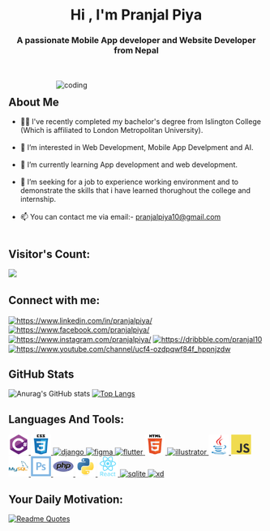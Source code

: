 
<h1 align="center">Hi <img alt='' width= 40 src='https://raw.githubusercontent.com/nixin72/nixin72/master/wave.gif'>, I'm Pranjal Piya</h1>
<h3 align="center">A passionate Mobile App developer and Website Developer from Nepal</h3>
<br><br>
<img align="right" alt="coding" width="410" src="https://camo.githubusercontent.com/c1dcb74cc1c1835b1d716f5051499a2814c683c806b15f04b0eba492863703e9/68747470733a2f2f63646e2e6472696262626c652e636f6d2f75736572732f3733303730332f73637265656e73686f74732f363538313234332f6176656e746f2e676966">


## About Me
- :man_student: I've recently completed my bachelor's degree from Islington College (Which is affiliated to London Metropolitan University).<br><br>
- 👀 I’m interested in Web Development, Mobile App Develpment and AI.<br><br>
- 🌱 I’m currently learning App development and web development.<br><br>
- 💞️ I’m seeking for a job to experience working environment and to demonstrate the skills that i have learned thorughout the college and internship.<br><br>
- 📫 You can contact me via email:- pranjalpiya10@gmail.com <br><br>

## Visitor's Count:
![](https://komarev.com/ghpvc/?username=PranjalPiya&style=for-the-badge&color=blue)

## Connect with me:
<p align="left">
<a href="https://linkedin.com/in/https://www.linkedin.com/in/pranjalpiya/" target="blank"><img align="center" src="https://raw.githubusercontent.com/rahuldkjain/github-profile-readme-generator/master/src/images/icons/Social/linked-in-alt.svg" alt="https://www.linkedin.com/in/pranjalpiya/" height="30" width="40" /></a>
<a href="https://fb.com/https://www.facebook.com/pranjalpiya/" target="blank"><img align="center" src="https://raw.githubusercontent.com/rahuldkjain/github-profile-readme-generator/master/src/images/icons/Social/facebook.svg" alt="https://www.facebook.com/pranjalpiya/" height="30" width="40" /></a>
<a href="https://instagram.com/https://www.instagram.com/pranjalpiya/" target="blank"><img align="center" src="https://raw.githubusercontent.com/rahuldkjain/github-profile-readme-generator/master/src/images/icons/Social/instagram.svg" alt="https://www.instagram.com/pranjalpiya/" height="30" width="40" /></a>
<a href="https://dribbble.com/https://dribbble.com/pranjal10" target="blank"><img align="center" src="https://raw.githubusercontent.com/rahuldkjain/github-profile-readme-generator/master/src/images/icons/Social/dribbble.svg" alt="https://dribbble.com/pranjal10" height="30" width="40" /></a>
<a href="https://www.youtube.com/c/https://www.youtube.com/channel/ucf4-ozdpqwf84f_hppnjzdw" target="blank"><img align="center" src="https://raw.githubusercontent.com/rahuldkjain/github-profile-readme-generator/master/src/images/icons/Social/youtube.svg" alt="https://www.youtube.com/channel/ucf4-ozdpqwf84f_hppnjzdw" height="30" width="40" /></a>
</p>

## GitHub Stats
![Anurag's GitHub stats](https://github-readme-stats.vercel.app/api?username=PranjalPiya&show_icons=true&theme=moltack&count_private=true&include_all_commits=false&hide=contribs)  [![Top Langs](https://github-readme-stats.vercel.app/api/top-langs/?username=PranjalPiya&layout=compact&langs_count=20)](https://github.com/anuraghazra/github-readme-stats)

## Languages And Tools:

<p align="left"> <a href="https://www.w3schools.com/cs/" target="_blank" rel="noreferrer"> <img src="https://raw.githubusercontent.com/devicons/devicon/master/icons/csharp/csharp-original.svg" alt="csharp" width="40" height="40"/> </a> <a href="https://www.w3schools.com/css/" target="_blank" rel="noreferrer"> <img src="https://raw.githubusercontent.com/devicons/devicon/master/icons/css3/css3-original-wordmark.svg" alt="css3" width="40" height="40"/> </a> <a href="https://www.djangoproject.com/" target="_blank" rel="noreferrer"> <img src="https://cdn.worldvectorlogo.com/logos/django.svg" alt="django" width="40" height="40"/> </a> <a href="https://www.figma.com/" target="_blank" rel="noreferrer"> <img src="https://www.vectorlogo.zone/logos/figma/figma-icon.svg" alt="figma" width="40" height="40"/> </a> <a href="https://flutter.dev" target="_blank" rel="noreferrer"> <img src="https://www.vectorlogo.zone/logos/flutterio/flutterio-icon.svg" alt="flutter" width="40" height="40"/> </a> <a href="https://www.w3.org/html/" target="_blank" rel="noreferrer"> <img src="https://raw.githubusercontent.com/devicons/devicon/master/icons/html5/html5-original-wordmark.svg" alt="html5" width="40" height="40"/> </a> <a href="https://www.adobe.com/in/products/illustrator.html" target="_blank" rel="noreferrer"> <img src="https://www.vectorlogo.zone/logos/adobe_illustrator/adobe_illustrator-icon.svg" alt="illustrator" width="40" height="40"/> </a> <a href="https://www.java.com" target="_blank" rel="noreferrer"> <img src="https://raw.githubusercontent.com/devicons/devicon/master/icons/java/java-original.svg" alt="java" width="40" height="40"/> </a> <a href="https://developer.mozilla.org/en-US/docs/Web/JavaScript" target="_blank" rel="noreferrer"> <img src="https://raw.githubusercontent.com/devicons/devicon/master/icons/javascript/javascript-original.svg" alt="javascript" width="40" height="40"/> </a> <a href="https://www.mysql.com/" target="_blank" rel="noreferrer"> <img src="https://raw.githubusercontent.com/devicons/devicon/master/icons/mysql/mysql-original-wordmark.svg" alt="mysql" width="40" height="40"/> </a> <a href="https://www.photoshop.com/en" target="_blank" rel="noreferrer"> <img src="https://raw.githubusercontent.com/devicons/devicon/master/icons/photoshop/photoshop-line.svg" alt="photoshop" width="40" height="40"/> </a> <a href="https://www.php.net" target="_blank" rel="noreferrer"> <img src="https://raw.githubusercontent.com/devicons/devicon/master/icons/php/php-original.svg" alt="php" width="40" height="40"/> </a> <a href="https://www.python.org" target="_blank" rel="noreferrer"> <img src="https://raw.githubusercontent.com/devicons/devicon/master/icons/python/python-original.svg" alt="python" width="40" height="40"/> </a> <a href="https://reactjs.org/" target="_blank" rel="noreferrer"> <img src="https://raw.githubusercontent.com/devicons/devicon/master/icons/react/react-original-wordmark.svg" alt="react" width="40" height="40"/> </a> <a href="https://www.sqlite.org/" target="_blank" rel="noreferrer"> <img src="https://www.vectorlogo.zone/logos/sqlite/sqlite-icon.svg" alt="sqlite" width="40" height="40"/> </a> <a href="https://www.adobe.com/products/xd.html" target="_blank" rel="noreferrer"> <img src="https://cdn.worldvectorlogo.com/logos/adobe-xd.svg" alt="xd" width="40" height="40"/> </a> </p>


<!-- ## GitHub Activity Graph
[![Ashutosh's github activity graph](https://activity-graph.herokuapp.com/graph?username=Ashutosh00710&theme=dracula)](https://github.com/ashutosh00710/github-readme-activity-graph) -->

## Your Daily Motivation:
[![Readme Quotes](https://quotes-github-readme.vercel.app/api?type=horizontal&theme=dark)](https://github.com/piyushsuthar/github-readme-quotes)

<!---
PranjalPiya/PranjalPiya is a ✨ special ✨ repository because its `README.md` (this file) appears on your GitHub profile.
You can click the Preview link to take a look at your changes. Gradient
--->








